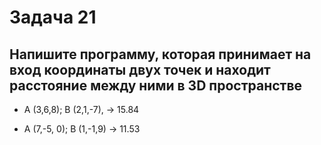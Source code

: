 # Задача 21

## Напишите программу, которая принимает на вход координаты двух точек и находит расстояние между ними в 3D пространстве

* A (3,6,8); B (2,1,-7), -> 15.84

* A (7,-5, 0); B (1,-1,9) -> 11.53

